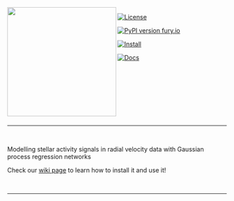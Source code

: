 <img align="left" width="250" height="250" src="https://i.imgur.com/8jqfpoz.png"> 

[![License](https://img.shields.io/badge/license-MIT-blue.svg)](https://github.com/iastro-pt/gpyrn/blob/master/LICENSE)

[![PyPI version fury.io](https://badge.fury.io/py/gpyrn.svg)](https://pypi.org/project/gpyrn/)

[![Install](https://github.com/iastro-pt/gpyrn/actions/workflows/install.yml/badge.svg)](https://github.com/iastro-pt/gpyrn/actions/workflows/install.yml)

[![Docs](https://github.com/iastro-pt/gpyrn/actions/workflows/docs.yml/badge.svg)](https://github.com/iastro-pt/gpyrn/actions/workflows/docs.yml)



<br/>
<br/>
<br/>
<br/>
<br/>
<br/>
<br/>

***

<br/>

Modelling stellar activity signals in radial velocity data with Gaussian
process regression networks

Check our [wiki page](https://github.com/iastro-pt/gpyrn/wiki) to learn how to
install it and use it!

<br/>

***
